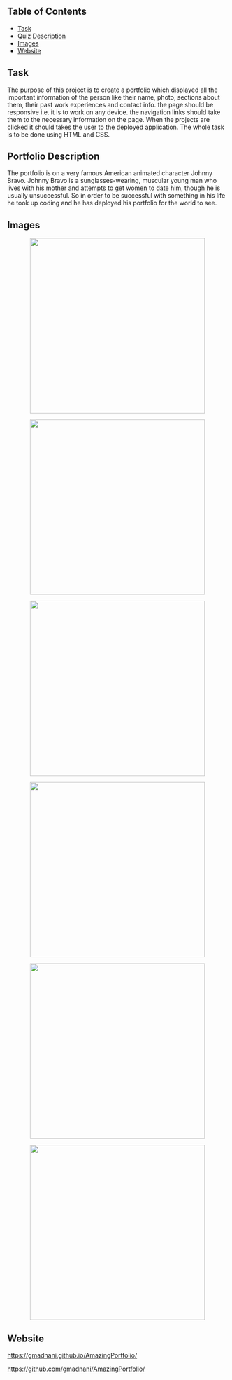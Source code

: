## Table of Contents
- [Task](#task)
- [Quiz Description](#Quiz-description)
- [Images](#images)
- [Website](#website)

## Task
The purpose of this project is to create a portfolio which displayed all the important information of the person like their name, photo, sections about them, their past work experiences and contact info. the page should be responsive i.e. it is to work on any device. the navigation links should take them to the necessary information on the page. When the projects are clicked it should takes the user to the deployed application. The whole task is to be done using HTML and CSS. 

## Portfolio Description 
The portfolio is on a very famous American animated character Johnny Bravo. Johnny Bravo is a sunglasses-wearing, muscular young man who lives with his mother and attempts to get women to date him, though he is usually unsuccessful. So in order to be successful with something in his life he took up coding and he has deployed his portfolio for the world to see.

## Images

<figure align="center">
  <img src="./assets/images/s1.png"  width="400" >
</figure>

<figure align="center">
  <img src="./assets/images/s2.png"  width="400" >
</figure>

<figure align="center">
  <img src="./assets/images/s3.png"  width="400" >
</figure>

<figure align="center">
  <img src="./assets/images/s4.png"  width="400" >
</figure>

<figure align="center">
  <img src="./assets/images/s5.png"  width="400" >
</figure>

<figure align="center">
  <img src="./assets/images/s6.png"  width="400" >
</figure>


## Website
https://gmadnani.github.io/AmazingPortfolio/

https://github.com/gmadnani/AmazingPortfolio/